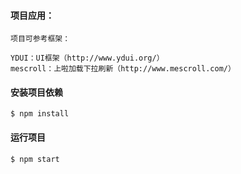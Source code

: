 #### 项目应用：
```
项目可参考框架：

YDUI：UI框架（http://www.ydui.org/）
mescroll：上啦加载下拉刷新（http://www.mescroll.com/）
```
#### 安装项目依赖
```
$ npm install
```

#### 运行项目
```
$ npm start
```